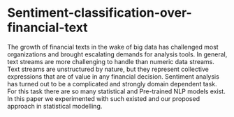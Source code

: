 # Sentiment-classification-over-financial-text
The growth of financial texts in the wake of big data has challenged most organizations and brought
escalating demands for analysis tools. In general, text streams are more challenging to handle than
numeric data streams. Text streams are unstructured by nature, but they represent collective expressions that are of value in any financial decision. Sentiment analysis has turned out to be a complicated
and strongly domain dependent task. For this task there are so many statistical and Pre-trained
NLP models exist. In this paper we experimented with such existed and our proposed approach in
statistical modelling.

